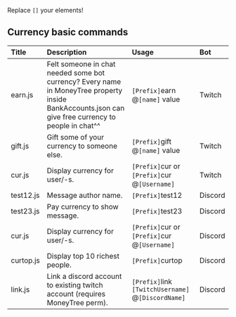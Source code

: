 Replace `[]` your elements! 

## Currency basic commands
|Title|Description|Usage|Bot|
|:-|:-|:-|:-|
|earn.js |Felt someone in chat needed some bot currency? Every name in MoneyTree property inside BankAccounts.json can give free currency to people in chat^^ |`[Prefix]`earn @`[name]` value |Twitch|
|gift.js |Gift some of your currency to someone else. |`[Prefix]`gift @`[name]` value |Twitch|
|cur.js |Display currency for user/-s. |`[Prefix]`cur or `[Prefix]`cur @`[Username]`|Twitch|
|test12.js |Message author name. |`[Prefix]`test12 |Discord|
|test23.js |Pay currency to show message. |`[Prefix]`test23 |Discord|
|cur.js |Display currency for user/-s. |`[Prefix]`cur or `[Prefix]`cur @`[Username]`|Discord|
|curtop.js |Display top 10 richest people. |`[Prefix]`curtop |Discord|
|link.js |Link a discord account to existing twitch account (requires MoneyTree perm). |`[Prefix]`link `[TwitchUsername]` @`[DiscordName]` |Discord|

